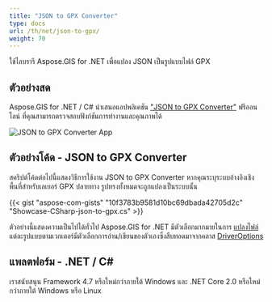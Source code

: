 ```yaml
---
title: "JSON to GPX Converter"
type: docs
url: /th/net/json-to-gpx/
weight: 70
---
```


ใช้ไลบรารี Aspose.GIS for .NET เพื่อแปลง JSON เป็นรูปแบบไฟล์ GPX

## **ตัวอย่างสด**

Aspose.GIS for .NET / C# นำเสนอแอปพลิเคชัน ["JSON to GPX Converter"](https://products.aspose.app/gis/conversion/json-to-gpx) ฟรีออนไลน์ ที่คุณสามารถตรวจสอบฟังก์ชันการทำงานและคุณภาพได้

![JSON to GPX Converter App](conversion.png)

## **ตัวอย่างโค้ด - JSON to GPX Converter**

สคริปต์โค้ดต่อไปนี้แสดงวิธีการใช้งาน JSON to GPX Converter หากคุณระบุระบบอ้างอิงเชิงพื้นที่สำหรับเลเยอร์ GPX ปลายทาง รูปทรงทั้งหมดจะถูกแปลงเป็นระบบนั้น

{{< gist "aspose-com-gists" "10f3783b9581d10bc69dbada42705d2c" "Showcase-CSharp-json-to-gpx.cs" >}}

ตัวอย่างนี้แสดงความเป็นไปได้ทั่วไป Aspose.GIS for .NET มีตัวเลือกมากมายในการ [แปลงไฟล์](https://docs.aspose.com/gis/net/vector-layers/) แต่ละรูปแบบตามเวกเตอร์มีตัวเลือกการอ่าน/เขียนของตัวเองซึ่งสืบทอดมาจากคลาส [DriverOptions](https://reference.aspose.com/gis/net/aspose.gis/driveroptions)

## **แพลตฟอร์ม - .NET / C#**

เราสนับสนุน Framework 4.7 หรือใหม่กว่าภายใต้ Windows และ .NET Core 2.0 หรือใหม่กว่าภายใต้ Windows หรือ Linux
